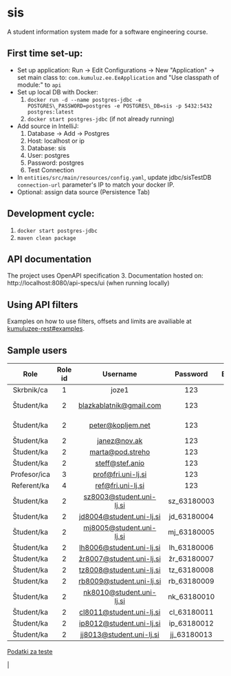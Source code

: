 # sis

A student information system made for a software engineering course.

## First time set-up:

* Set up application: Run -> Edit Configurations -> New "Application" -> set main class to: `com.kumuluz.ee.EeApplication` and "Use classpath of module:" to `api` 
* Set up local DB with Docker: 
	1.  `docker run -d --name postgres-jdbc -e POSTGRES\_PASSWORD=postgres -e POSTGRES\_DB=sis -p 5432:5432 postgres:latest`
	2.  `docker start postgres-jdbc` (if not already running)
* Add source in IntelliJ:
	1.  Database -> Add -> Postgres
	2.  Host: localhost or ip
	3.  Database: sis
	4.  User: postgres
	5.  Password: postgres
	6.  Test Connection
* In `entities/src/main/resources/config.yaml`, update jdbc/sisTestDB `connection-url` parameter's IP to match your docker IP.
* Optional: assign data source (Persistence Tab)

## Development cycle:
1.  `docker start postgres-jdbc`
2.  `maven clean package`

## API documentation
The project uses OpenAPI specification 3. Documentation hosted on:
http://localhost:8080/api-specs/ui (when running locally)

## Using API filters

Examples on how to use filters, offsets and limits are availiable at [kumuluzee-rest#examples](https://github.com/kumuluz/kumuluzee-rest#examples).

## Sample users
|     Role     | Role id |         Username        | Password | Enrolments | Study program |
|:------------:|:-------:|:-----------------------:|:--------:|:-------------:|:-------------:|
|  Skrbnik/ca  |    1    |          joze1          |    123   |       /       |       /       |
|  Študent/ka  |    2    |       blazkablatnik@gmail.com      |    123   |       none (no data)      |      whatever      |
|  Študent/ka  |    2    |    peter@kopljem.net    |    123   |       none (but with data)      |      whatever      |
|  Študent/ka  |    2    |       janez@nov.ak      |    123   |      1     |      BUN      |
|  Študent/ka  |    2    |     marta@pod.streho    |    123   |       1,2,2       |      BUN      |
|  Študent/ka  |    2    |       steff@stef.anio      |    123   |       1,2       |      BUN      |
| Profesor/ica |    3    | prof@fri.uni-lj.si |    123   |       /       |       /       |
|  Referent/ka |    4    |    ref@fri.uni-lj.si    |    123   |       /       |       /       |
|  Študent/ka  |    2    | sz8003@student.uni-lj.si | sz_63180003 | 1, 2, 3 |       BUN     |
|  Študent/ka  |    2    | jd8004@student.uni-lj.si | jd_63180004 | 1, 1 |     BUN     |
|  Študent/ka  |    2    | mj8005@student.uni-lj.si | mj_63180005 | 1, 2 | BUN |
|  Študent/ka  |    2    | lh8006@student.uni-lj.si | lh_63180006 | 1, 2 | BUN |
|  Študent/ka  |    2    | žr8007@student.uni-lj.si | žr_63180007 | 1, 2, 2 | BUN |
|  Študent/ka  |    2    | tz8008@student.uni-lj.si | tz_63180008 | 1, 2, 3, 3 | BUN |
|  Študent/ka  |    2    | rb8009@student.uni-lj.si | rb_63180009 | 1 | BUN |
|  Študent/ka  |    2    | nk8010@student.uni-lj.si | nk_63180010 | 1, 1, 2 | BUN |
|  Študent/ka  |    2    | cl8011@student.uni-lj.si | cl_63180011 | 1, 1 | BUN |
|  Študent/ka  |    2    | ip8012@student.uni-lj.si | ip_63180012 | 1, 2, 2, 3 | BUN |
|  Študent/ka  |    2    | jj8013@student.uni-lj.si | jj_63180013 | 1 | BUN |

[Podatki za teste](doc/testi.md)

|  